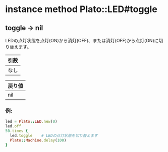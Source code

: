 # instance method Plato::LED#toggle

## toggle -> nil

LEDの点灯状態を点灯(ON)から消灯(OFF)、または消灯(OFF)から点灯(ON)に切り替えます。

|引数|
|:--|
|なし|

|戻り値|
|:--|
|nil|

### 例:
```Ruby
led = Plato::LED.new(0)
led.off
50.times {
  led.toggle    # LEDの点灯状態を切り替えます
  Plato::Machine.delay(100)
}
```
